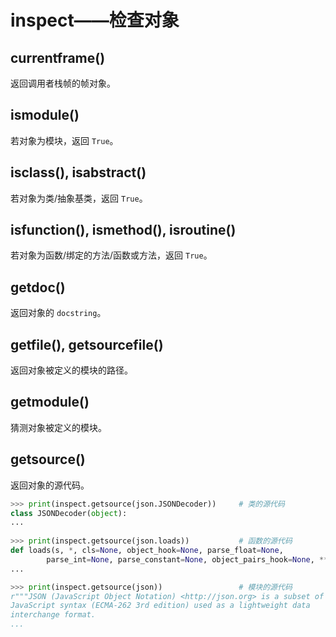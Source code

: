 # inspect——检查对象

## currentframe()

返回调用者栈帧的帧对象。

## ismodule()

若对象为模块，返回 `True`。

## isclass(), isabstract()

若对象为类/抽象基类，返回 `True`。

## isfunction(), ismethod(), isroutine()

若对象为函数/绑定的方法/函数或方法，返回 `True`。

## getdoc()

返回对象的 `docstring`。

## getfile(), getsourcefile()

返回对象被定义的模块的路径。

## getmodule()

猜测对象被定义的模块。

## getsource()

返回对象的源代码。

```python
>>> print(inspect.getsource(json.JSONDecoder))     # 类的源代码
class JSONDecoder(object):
...
    
>>> print(inspect.getsource(json.loads))           # 函数的源代码
def loads(s, *, cls=None, object_hook=None, parse_float=None,
        parse_int=None, parse_constant=None, object_pairs_hook=None, **kw):
...

>>> print(inspect.getsource(json))                 # 模块的源代码
r"""JSON (JavaScript Object Notation) <http://json.org> is a subset of
JavaScript syntax (ECMA-262 3rd edition) used as a lightweight data
interchange format.
...

```
